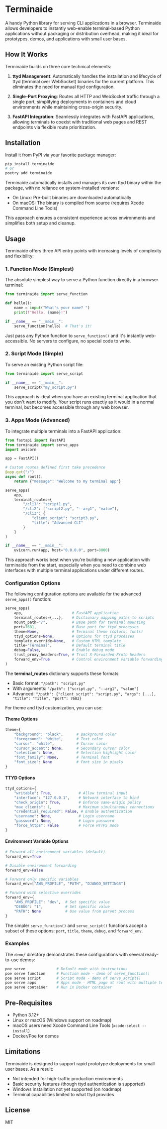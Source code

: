 # Terminaide

A handy Python library for serving CLI applications in a browser. Terminaide allows developers to instantly web-enable terminal-based Python applications without packaging or distribution overhead, making it ideal for prototypes, demos, and applications with small user bases.

## How It Works

Terminaide builds on three core technical elements:

1. **ttyd Management**: Automatically handles the installation and lifecycle of ttyd (terminal over WebSocket) binaries for the current platform. This eliminates the need for manual ttyd configuration.

2. **Single-Port Proxying**: Routes all HTTP and WebSocket traffic through a single port, simplifying deployments in containers and cloud environments while maintaining cross-origin security.

3. **FastAPI Integration**: Seamlessly integrates with FastAPI applications, allowing terminals to coexist with traditional web pages and REST endpoints via flexible route prioritization.

## Installation

Install it from PyPI via your favorite package manager:

```bash
pip install terminaide
# or
poetry add terminaide
```

Terminaide automatically installs and manages its own ttyd binary within the package, with no reliance on system-installed versions:
- On Linux: Pre-built binaries are downloaded automatically
- On macOS: The binary is compiled from source (requires Xcode Command Line Tools)

This approach ensures a consistent experience across environments and simplifies both setup and cleanup.

## Usage

Terminaide offers three API entry points with increasing levels of complexity and flexibility:

### 1. Function Mode (Simplest)

The absolute simplest way to serve a Python function directly in a browser terminal:

```python
from terminaide import serve_function

def hello():
    name = input("What's your name? ")
    print(f"Hello, {name}!")

if __name__ == "__main__":
    serve_function(hello)  # That's it!
```

Just pass any Python function to `serve_function()` and it's instantly web-accessible. No servers to configure, no special code to write.

### 2. Script Mode (Simple)

To serve an existing Python script file:

```python
from terminaide import serve_script

if __name__ == "__main__":
    serve_script("my_script.py")
```

This approach is ideal when you have an existing terminal application that you don't want to modify. Your script runs exactly as it would in a normal terminal, but becomes accessible through any web browser.

### 3. Apps Mode (Advanced)

To integrate multiple terminals into a FastAPI application:

```python
from fastapi import FastAPI
from terminaide import serve_apps
import uvicorn

app = FastAPI()

# Custom routes defined first take precedence
@app.get("/")
async def root():
    return {"message": "Welcome to my terminal app"}

serve_apps(
    app,
    terminal_routes={
        "/cli1": "script1.py",
        "/cli2": ["script2.py", "--arg1", "value"],
        "/cli3": {
            "client_script": "script3.py",
            "title": "Advanced CLI"
        }
    }
)

if __name__ == "__main__":
    uvicorn.run(app, host="0.0.0.0", port=8000)
```

This approach works best when you're building a new application with terminaide from the start, especially when you need to combine web interfaces with multiple terminal applications under different routes.

### Configuration Options

The following configuration options are available for the advanced `serve_apps()` function:

```python
serve_apps(
    app,                      # FastAPI application
    terminal_routes={...},    # Dictionary mapping paths to scripts
    mount_path="/",           # Base path for terminal mounting
    port=7681,                # Base port for ttyd processes
    theme=None,               # Terminal theme (colors, fonts)
    ttyd_options=None,        # Options for ttyd processes
    template_override=None,   # Custom HTML template
    title="Terminal",         # Default terminal title
    debug=False,              # Enable debug mode
    trust_proxy_headers=True, # Trust X-Forwarded-Proto headers
    forward_env=True          # Control environment variable forwarding
)
```

The **terminal_routes** dictionary supports these formats:

- Basic format: `"/path": "script.py"`
- With arguments: `"/path": ["script.py", "--arg1", "value"]`
- Advanced: `"/path": {"client_script": "script.py", "args": [...], "title": "Title", "port": 7682}`

For theme and ttyd customization, you can use:

#### Theme Options

```python
theme={
    "background": "black",      # Background color
    "foreground": "white",      # Text color
    "cursor": "white",          # Cursor color
    "cursor_accent": None,      # Secondary cursor color
    "selection": None,          # Selection highlight color
    "font_family": None,        # Terminal font
    "font_size": None           # Font size in pixels
}
```

#### TTYD Options

```python
ttyd_options={
    "writable": True,            # Allow terminal input
    "interface": "127.0.0.1",    # Network interface to bind
    "check_origin": True,        # Enforce same-origin policy
    "max_clients": 1,            # Maximum simultaneous connections
    "credential_required": False, # Enable authentication
    "username": None,            # Login username
    "password": None,            # Login password
    "force_https": False         # Force HTTPS mode
}
```

#### Environment Variable Options

```python
# Forward all environment variables (default)
forward_env=True

# Disable environment forwarding
forward_env=False

# Forward only specific variables
forward_env=["AWS_PROFILE", "PATH", "DJANGO_SETTINGS"]

# Forward with selective overrides
forward_env={
    "AWS_PROFILE": "dev",  # Set specific value
    "DEBUG": "1",          # Set specific value
    "PATH": None           # Use value from parent process
}
```

The simpler `serve_function()` and `serve_script()` functions accept a subset of these options: `port`, `title`, `theme`, `debug`, and `forward_env`.

### Examples

The `demo/` directory demonstrates these configurations with several ready-to-use demos:

```bash
poe serve              # Default mode with instructions
poe serve function     # Function mode - demo of serve_function()
poe serve script       # Script mode - demo of serve_script()
poe serve apps         # Apps mode - HTML page at root with multiple terminals
poe serve container    # Run in Docker container
```

## Pre-Requisites

- Python 3.12+
- Linux or macOS (Windows support on roadmap)
- macOS users need Xcode Command Line Tools (`xcode-select --install`)
- Docker/Poe for demos

## Limitations

Terminaide is designed to support rapid prototype deployments for small user bases. As a result:

- Not intended for high-traffic production environments
- Basic security features (though ttyd authentication is supported)
- Windows installation not yet supported (on roadmap)
- Terminal capabilities limited to what ttyd provides

## License

MIT